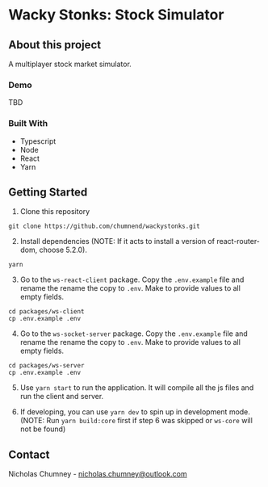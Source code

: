 # Wacky Stonks: Stock Simulator

## About this project
A multiplayer stock market simulator.

### Demo
TBD

### Built With
- Typescript
- Node
- React
- Yarn

## Getting Started
1) Clone this repository
```
git clone https://github.com/chumnend/wackystonks.git
```

2) Install dependencies (NOTE: If it acts to install a version of react-router-dom, choose 5.2.0). 
```
yarn
```

3) Go to the `ws-react-client` package. Copy the `.env.example` file and rename the rename the copy to `.env`. Make to provide values to all empty fields.
```
cd packages/ws-client
cp .env.example .env
```

4) Go to the `ws-socket-server` package. Copy the `.env.example` file and rename the rename the copy to `.env`. Make to provide values to all empty fields.
```
cd packages/ws-server
cp .env.example .env
```

5) Use `yarn start` to run the application. It will compile all the js files and run the client and server. 

6) If developing, you can use `yarn dev` to spin up in development mode. (NOTE: Run `yarn build:core` first if step 6 was skipped or `ws-core` will not be found)

## Contact
Nicholas Chumney - [nicholas.chumney@outlook.com](nicholas.chumney@outlook.com) 
